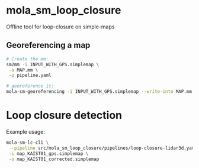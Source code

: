 # mola_sm_loop_closure
Offline tool for loop-closure on simple-maps

## Georeferencing a map

```bash
# Create the mm:
sm2mm -i INPUT_WITH_GPS.simplemap \
 -o MAP.mm \
 -p pipeline.yaml

# georeference it:
mola-sm-georeferencing -i INPUT_WITH_GPS.simplemap --write-into MAP.mm
```

# Loop closure detection

Example usage:

```bash
mola-sm-lc-cli \
 --pipeline src/mola_sm_loop_closure/pipelines/loop-closure-lidar3d.yaml \
 -i map_KAIST01_gps.simplemap \
 -o map_KAIST01_corrected.simplemap
```

